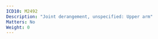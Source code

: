 ```yaml
---
ICD10: M2492
Description: "Joint derangement, unspecified: Upper arm"
Matters: No
Weight: 0
---
```


